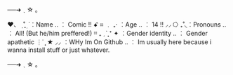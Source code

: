 ──➜ ˎ ☆ 。

♥️、  ̣ ˚ܼ ̟ ˙︰Name .. ︰ Comic !!
ꗃ ⌗ ﹒ ₊‧ ︰Age .. ︰ 14 !!
⸝⸝ ⭔ ₊˚◟︰Pronouns .. ︰ All! (But he/him preffered!)
ᵎᵎᵎ ₊ ˏˋ˛⁺ ✦ ︰Gender identity .. ︰ Gender apathetic
┆˙ ̟ ★ ⸝⸝ ︰WHy Im On Github .. ︰ Im usually here because i wanna install stuff or just whatever.

──➜ ˎ ☆ 。
